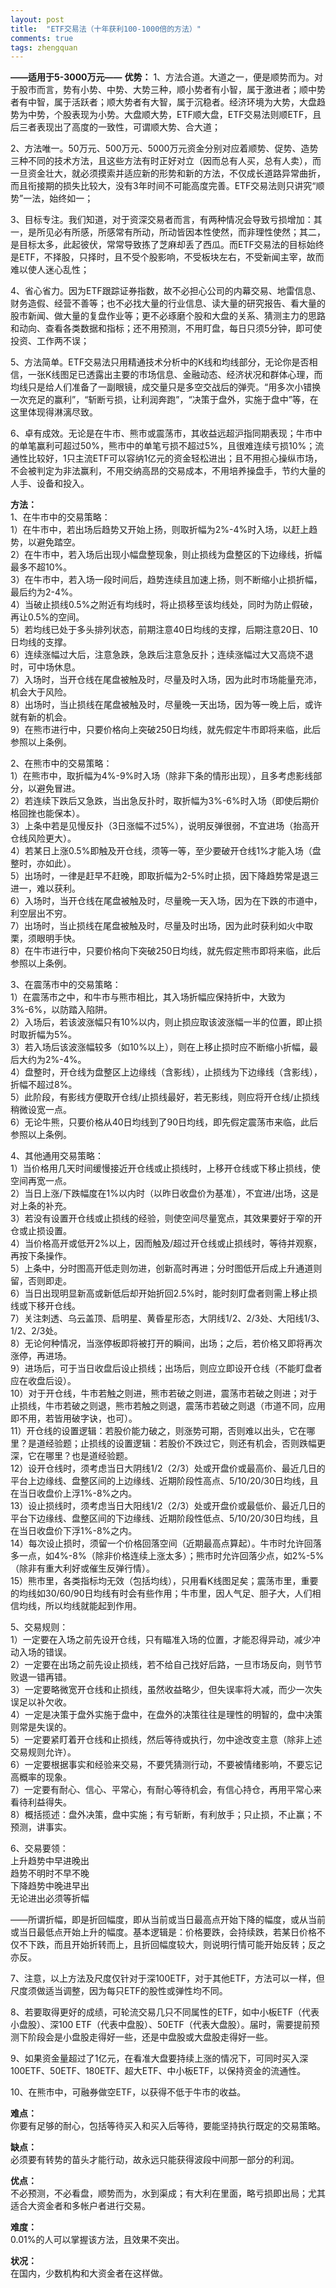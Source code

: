 ```yaml
---
layout: post
title:  "ETF交易法（十年获利100-1000倍的方法）"
comments: true
tags: zhengquan
---
```

**——适用于5-3000万元——**
**优势：**
1、方法合道。大道之一，便是顺势而为。对于股市而言，势有小势、中势、大势三种，顺小势者有小智，属于激进者；顺中势者有中智，属于活跃者；顺大势者有大智，属于沉稳者。经济环境为大势，大盘趋势为中势，个股表现为小势。大盘顺大势，ETF顺大盘，ETF交易法则顺ETF，且后三者表现出了高度的一致性，可谓顺大势、合大道；

2、方法唯一。50万元、500万元、5000万元资金分别对应着顺势、促势、造势三种不同的技术方法，且这些方法有时正好对立（因而总有人买，总有人卖），而一旦资金壮大，就必须摸索并适应新的形势和新的方法，不仅成长道路异常曲折，而且衔接期的损失比较大，没有3年时间不可能高度完善。ETF交易法则只讲究“顺势”一法，始终如一；

3、目标专注。我们知道，对于资深交易者而言，有两种情况会导致亏损增加：其一，是所见必有所感，所感常有所动，所动皆因本性使然，而非理性使然；其二，是目标太多，此起彼伏，常常导致拣了芝麻却丢了西瓜。而ETF交易法的目标始终是ETF，不择股，只择时，且不受个股影响，不受板块左右，不受新闻主宰，故而难以使人迷心乱性；

4、省心省力。因为ETF跟踪证券指数，故不必担心公司的内幕交易、地雷信息、财务造假、经营不善等；也不必找大量的行业信息、读大量的研究报告、看大量的股市新闻、做大量的复盘作业等；更不必琢磨个股和大盘的关系、猜测主力的思路和动向、查看各类数据和指标；还不用预测，不用盯盘，每日只须5分钟，即可使投资、工作两不误；

5、方法简单。ETF交易法只用精通技术分析中的K线和均线部分，无论你是否相信，一张K线图足已透露出主要的市场信息、金融动态、经济状况和群体心理，而均线只是给人们准备了一副眼镜，成交量只是多空交战后的弹壳。“用多次小错换一次充足的赢利”，“斩断亏损，让利润奔跑”，“决策于盘外，实施于盘中”等，在这里体现得淋漓尽致。

6、卓有成效。无论是在牛市、熊市或震荡市，其收益远超沪指同期表现；牛市中的单笔赢利可超过50%，熊市中的单笔亏损不超过5%，且很难连续亏损10%；流通性比较好，1只主流ETF可以容纳1亿元的资金轻松进出；且不用担心操纵市场，不会被判定为非法赢利，不用交纳高昂的交易成本，不用培养操盘手，节约大量的人手、设备和投入。

**方法：**  
1、在牛市中的交易策略：  
1）在牛市中，若出场后趋势又开始上扬，则取折幅为2%-4%时入场，以赶上趋势，以避免踏空。  
2）在牛市中，若入场后出现小幅盘整现象，则止损线为盘整区的下边缘线，折幅最多不超10%。  
3）在牛市中，若入场一段时间后，趋势连续且加速上扬，则不断缩小止损折幅，最后约为2-4%。  
4）当破止损线0.5%之附近有均线时，将止损移至该均线处，同时为防止假破，再让0.5%的空间。  
5）若均线已处于多头排列状态，前期注意40日均线的支撑，后期注意20日、10日均线的支撑。  
6）连续涨幅过大后，注意急跌，急跌后注意急反扑；连续涨幅过大又高烧不退时，可中场休息。  
7）入场时，当开仓线在尾盘被触及时，尽量及时入场，因为此时市场能量充沛，机会大于风险。  
8）出场时，当止损线在尾盘被触及时，尽量晚一天出场，因为等一晚上后，或许就有新的机会。  
9）在熊市进行中，只要价格向上突破250日均线，就先假定牛市即将来临，此后参照以上条例。  

2、在熊市中的交易策略：  
1）在熊市中，取折幅为4%-9%时入场（除非下条的情形出现），且多考虑影线部分，以避免冒进。  
2）若连续下跌后又急跌，当出急反扑时，取折幅为3%-6%时入场（即使后期价格回挫也能保本）。  
3）上条中若是见慢反扑（3日涨幅不过5%），说明反弹很弱，不宜进场（抬高开仓线风险更大）。  
4）若某日上涨0.5%即触及开仓线，须等一等，至少要破开仓线1%才能入场（盘整时，亦如此）。  
5）出场时，一律是赶早不赶晚，即取折幅为2-5%时止损，因下降趋势常是退三进一，难以获利。  
6）入场时，当开仓线在尾盘被触及时，尽量晚一天入场，因为在下跌的市道中，利空层出不穷。  
7）出场时，当止损线在尾盘被触及时，尽量及时出场，因为此时获利如火中取栗，须眼明手快。  
8）在牛市进行中，只要价格向下突破250日均线，就先假定熊市即将来临，此后参照以上条例。  

3、在震荡市中的交易策略：  
1）在震荡市之中，和牛市与熊市相比，其入场折幅应保持折中，大致为3%-6%，以防踏入陷阱。  
2）入场后，若该波涨幅只有10%以内，则止损应取该波涨幅一半的位置，即止损时取折幅为5%。  
3）若入场后该波涨幅较多（如10%以上），则在上移止损时应不断缩小折幅，最后大约为2%-4%。  
4）盘整时，开仓线为盘整区上边缘线（含影线），止损线为下边缘线（含影线），折幅不超过8%。  
5）此阶段，有影线方便取开仓线/止损线最好，若无影线，则应将开仓线/止损线稍微设宽一点。  
6）无论牛熊，只要价格从40日均线到了90日均线，即先假定震荡市来临，此后参照以上条例。  

4、其他通用交易策略：  
1）当价格用几天时间缓慢接近开仓线或止损线时，上移开仓线或下移止损线，使空间再宽一点。  
2）当日上涨/下跌幅度在1%以内时（以昨日收盘价为基准），不宜进/出场，这是对上条的补充。  
3）若没有设置开仓线或止损线的经验，则使空间尽量宽点，其效果要好于窄的开仓或止损设置。  
4）当价格高开或低开2%以上，因而触及/超过开仓线或止损线时，等待并观察，再按下条操作。  
5）上条中，分时图高开低走则勿进，创新高时再进；分时图低开后成上升通道则留，否则即走。  
6）当日出现明显新高或新低后却开始折回2.5%时，能时刻盯盘者则需上移止损线或下移开仓线。  
7）关注刺透、乌云盖顶、启明星、黄昏星形态，大阴线1/2、2/3处、大阳线1/3、1/2、2/3处。  
8）无论何种情况，当涨停板即将被打开的瞬间，出场；之后，若价格又即将再次涨停，再进场。  
9）进场后，可于当日收盘后设止损线；出场后，则应立即设开仓线（不能盯盘者应在收盘后设）。  
10）对于开仓线，牛市若触之则进，熊市若破之则进，震荡市若破之则进；对于止损线，牛市若破之则退，熊市若触之则退，震荡市若破之则退（市道不同，应用即不用，若皆用破字诀，也可）。  
11）开仓线的设置逻辑：若股价能力破之，则涨势可期，否则难以出头，它在哪里？是道经验题；止损线的设置逻辑：若股价不跌过它，则还有机会，否则跌幅更深，它在哪里？也是道经验题。  
12）设开仓线时，须考虑当日大阴线1/2（2/3）处或开盘价或最高价、最近几日的平台上边缘线、盘整区间的上边缘线、近期阶段性高点、5/10/20/30日均线，且在当日收盘价上浮1%-8%之内。  
13）设止损线时，须考虑当日大阳线1/2（2/3）处或开盘价或最低价、最近几日的平台下边缘线、盘整区间的下边缘线、近期阶段性低点、5/10/20/30日均线，且在当日收盘价下浮1%-8%之内。  
14）每次设止损时，须留一个价格回落空间（近期最高点算起）。牛市时允许回落多一点，如4%-8%（除非价格连续上涨太多）；熊市时允许回落少点，如2%-5%（除非有重大利好或催生反弹行情）。  
15）熊市里，各类指标均无效（包括均线），只用看K线图足矣；震荡市里，重要的均线如30/60/90日均线有时会有些作用；牛市里，因人气足、胆子大，人们相信均线，所以均线就能起到作用。  

5、交易规则：  
1）一定要在入场之前先设开仓线，只有瞄准入场的位置，才能忍得异动，减少冲动入场的错误。  
2）一定要在出场之前先设止损线，若不给自己找好后路，一旦市场反向，则节节败退一错再错。  
3）一定要略微宽开仓线和止损线，虽然收益略少，但失误率将大减，而少一次失误足以补欠收。  
4）一定是决策于盘外实施于盘中，在盘外的决策往往是理性的明智的，盘中决策则常是失误的。  
5）一定要紧盯着开仓线和止损线，然后等待或执行，勿中途改变主意（除非上述交易规则允许）。  
6）一定要根据事实和经验来交易，不要凭猜测行动，不要被情绪影响，不要忘记高概率的现象。  
7）一定要有耐心、信心、平常心，有耐心等待机会，有信心持仓，再用平常心来看待利益得失。  
8）概括揽述：盘外决策，盘中实施；有亏斩断，有利放手；只止损，不止赢；不预测，讲事实。  

6、交易要领：  
上升趋势中早进晚出  
趋势不明时不早不晚  
下降趋势中晚进早出  
无论进出必须等折幅  

——所谓折幅，即是折回幅度，即从当前或当日最高点开始下降的幅度，或从当前或当日最低点开始上升的幅度。基本逻辑是：价格要跌，会持续跌，若某日价格不仅不下跌，而且开始折转而上，且折回幅度较大，则说明行情可能开始反转；反之亦反。

7、注意，以上方法及尺度仅针对于深100ETF，对于其他ETF，方法可以一样，但尺度须做适当调整，因为每只ETF的股性或弹性均不同。

8、若要取得更好的成绩，可轮流交易几只不同属性的ETF，如中小板ETF（代表小盘股）、深100 ETF（代表中盘股）、50ETF（代表大盘股）。届时，需要提前预测下阶段会是小盘股走得好一些，还是中盘股或大盘股走得好一些。

9、如果资金量超过了1亿元，在看准大盘要持续上涨的情况下，可同时买入深100ETF、50ETF、180ETF、超大ETF、中小板ETF，以保持资金的流通性。

10、在熊市中，可融券做空ETF，以获得不低于牛市的收益。

**难点：**  
你要有足够的耐心，包括等待买入和买入后等待，要能坚持执行既定的交易策略。

**缺点：**  
必须要有转势的苗头才能行动，故永远只能获得波段中间那一部分的利润。

**优点：**  
不必预测，不必看盘，顺势而为，水到渠成；有大利在里面，略亏损即出局；尤其适合大资金者和多帐户者进行交易。

**难度：**  
0.01%的人可以掌握该方法，且效果不突出。

**状况：**  
在国内，少数机构和大资金者在这样做。
